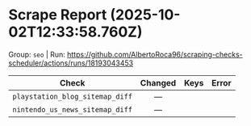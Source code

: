 # Scrape Report (2025-10-02T12:33:58.760Z)

Group: `seo`  |  Run: https://github.com/AlbertoRoca96/scraping-checks-scheduler/actions/runs/18193043453

| Check | Changed | Keys | Error |
|---|:---:|:--|:--|
| `playstation_blog_sitemap_diff` | — |  |  |
| `nintendo_us_news_sitemap_diff` | — |  |  |
